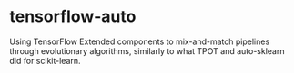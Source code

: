 # tensorflow-auto
Using TensorFlow Extended components to mix-and-match pipelines through evolutionary algorithms, similarly to what TPOT and auto-sklearn did for scikit-learn.
